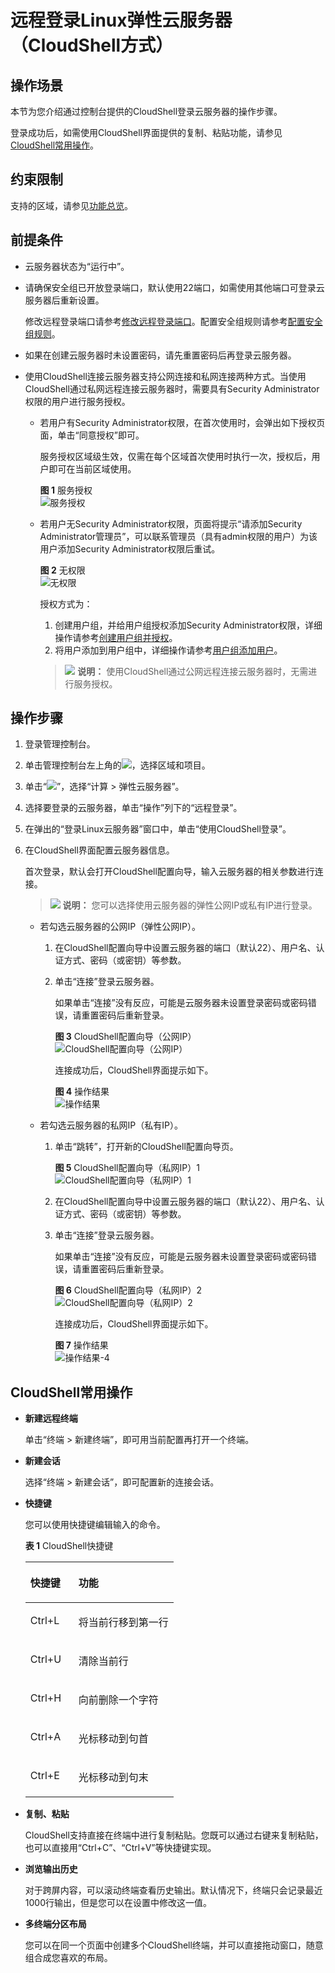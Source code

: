 # 远程登录Linux弹性云服务器（CloudShell方式）<a name="ecs_03_0185"></a>

## 操作场景<a name="section193261132111117"></a>

本节为您介绍通过控制台提供的CloudShell登录云服务器的操作步骤。

登录成功后，如需使用CloudShell界面提供的复制、粘贴功能，请参见[CloudShell常用操作](#section1537822813216)。

## 约束限制<a name="section6487523105310"></a>

支持的区域，请参见[功能总览](https://support.huaweicloud.com/function-ecs/index.html)。

## 前提条件<a name="section58260650112020"></a>

-   云服务器状态为“运行中”。

-   请确保安全组已开放登录端口，默认使用22端口，如需使用其他端口可登录云服务器后重新设置。

    修改远程登录端口请参考[修改远程登录端口](https://support.huaweicloud.com/ecs_faq/ecs_faq_0530.html)。配置安全组规则请参考[配置安全组规则](配置安全组规则.md)。

-   如果在创建云服务器时未设置密码，请先重置密码后再登录云服务器。
-   使用CloudShell连接云服务器支持公网连接和私网连接两种方式。当使用CloudShell通过私网远程连接云服务器时，需要具有Security Administrator权限的用户进行服务授权。
    -   若用户有Security Administrator权限，在首次使用时，会弹出如下授权页面，单击“同意授权”即可。

        服务授权区域级生效，仅需在每个区域首次使用时执行一次，授权后，用户即可在当前区域使用。

        **图 1**  服务授权<a name="fig3603174319351"></a>  
        ![](figures/服务授权.png "服务授权")

    -   若用户无Security Administrator权限，页面将提示“请添加Security Administrator管理员”，可以联系管理员（具有admin权限的用户）为该用户添加Security Administrator权限后重试。

        **图 2**  无权限<a name="fig594135432018"></a>  
        ![](figures/无权限.png "无权限")

        授权方式为：

        1.  创建用户组，并给用户组授权添加Security Administrator权限，详细操作请参考[创建用户组并授权](https://support.huaweicloud.com/usermanual-iam/iam_03_0001.html)。
        2.  将用户添加到用户组中，详细操作请参考[用户组添加用户](https://support.huaweicloud.com/usermanual-iam/iam_03_0002.html)。

        >![](public_sys-resources/icon-note.gif) **说明：** 
        >使用CloudShell通过公网远程连接云服务器时，无需进行服务授权。

## 操作步骤<a name="section1969153812313"></a>

1.  登录管理控制台。
2.  单击管理控制台左上角的![](figures/icon-region.png)，选择区域和项目。
3.  单击“![](figures/service-list.jpg)”，选择“计算 \> 弹性云服务器”。
4.  选择要登录的云服务器，单击“操作”列下的“远程登录”。
5.  在弹出的“登录Linux云服务器”窗口中，单击“使用CloudShell登录”。
6.  在CloudShell界面配置云服务器信息。

    首次登录，默认会打开CloudShell配置向导，输入云服务器的相关参数进行连接。

    >![](public_sys-resources/icon-note.gif) **说明：** 
    >您可以选择使用云服务器的弹性公网IP或私有IP进行登录。

    -   若勾选云服务器的公网IP（弹性公网IP）。
        1.  在CloudShell配置向导中设置云服务器的端口（默认22）、用户名、认证方式、密码（或密钥）等参数。
        2.  单击“连接”登录云服务器。

            如果单击“连接”没有反应，可能是云服务器未设置登录密码或密码错误，请重置密码后重新登录。

            **图 3**  CloudShell配置向导（公网IP）<a name="fig85517479715"></a>  
            ![](figures/CloudShell配置向导（公网IP）.png "CloudShell配置向导（公网IP）")

            连接成功后，CloudShell界面提示如下。

            **图 4**  操作结果<a name="fig1635428121914"></a>  
            ![](figures/操作结果.png "操作结果")

    -   若勾选云服务器的私网IP（私有IP）。
        1.  单击“跳转”，打开新的CloudShell配置向导页。

            **图 5**  CloudShell配置向导（私网IP）1<a name="fig20321172982017"></a>  
            ![](figures/CloudShell配置向导（私网IP）1.png "CloudShell配置向导（私网IP）1")

        2.  在CloudShell配置向导中设置云服务器的端口（默认22）、用户名、认证方式、密码（或密钥）等参数。
        3.  单击“连接”登录云服务器。

            如果单击“连接”没有反应，可能是云服务器未设置登录密码或密码错误，请重置密码后重新登录。

            **图 6**  CloudShell配置向导（私网IP）2<a name="fig32082046142213"></a>  
            ![](figures/CloudShell配置向导（私网IP）2.png "CloudShell配置向导（私网IP）2")

            连接成功后，CloudShell界面提示如下。

            **图 7**  操作结果<a name="fig13209174619224"></a>  
            ![](figures/操作结果-4.png "操作结果-4")

## CloudShell常用操作<a name="section1537822813216"></a>

-   **新建远程终端**

    单击“终端 \> 新建终端”，即可用当前配置再打开一个终端。

-   **新建会话**

    选择“终端 \> 新建会话”，即可配置新的连接会话。

-   **快捷键**

    您可以使用快捷键编辑输入的命令。

    **表 1**  CloudShell快捷键

    <a name="table7625145793711"></a>
    <table><thead align="left"><tr id="row36251357193712"><th class="cellrowborder" valign="top" width="32.47%" id="mcps1.2.3.1.1"><p id="p06254579377"><a name="p06254579377"></a><a name="p06254579377"></a>快捷键</p>
    </th>
    <th class="cellrowborder" valign="top" width="67.53%" id="mcps1.2.3.1.2"><p id="p862516575376"><a name="p862516575376"></a><a name="p862516575376"></a>功能</p>
    </th>
    </tr>
    </thead>
    <tbody><tr id="row4625195733713"><td class="cellrowborder" valign="top" width="32.47%" headers="mcps1.2.3.1.1 "><p id="p16625857173715"><a name="p16625857173715"></a><a name="p16625857173715"></a>Ctrl+L</p>
    </td>
    <td class="cellrowborder" valign="top" width="67.53%" headers="mcps1.2.3.1.2 "><p id="p176251457193714"><a name="p176251457193714"></a><a name="p176251457193714"></a>将当前行移到第一行</p>
    </td>
    </tr>
    <tr id="row06251575375"><td class="cellrowborder" valign="top" width="32.47%" headers="mcps1.2.3.1.1 "><p id="p362585714376"><a name="p362585714376"></a><a name="p362585714376"></a>Ctrl+U</p>
    </td>
    <td class="cellrowborder" valign="top" width="67.53%" headers="mcps1.2.3.1.2 "><p id="p962525713379"><a name="p962525713379"></a><a name="p962525713379"></a>清除当前行</p>
    </td>
    </tr>
    <tr id="row176251574376"><td class="cellrowborder" valign="top" width="32.47%" headers="mcps1.2.3.1.1 "><p id="p062515773716"><a name="p062515773716"></a><a name="p062515773716"></a>Ctrl+H</p>
    </td>
    <td class="cellrowborder" valign="top" width="67.53%" headers="mcps1.2.3.1.2 "><p id="p12625185719377"><a name="p12625185719377"></a><a name="p12625185719377"></a>向前删除一个字符</p>
    </td>
    </tr>
    <tr id="row136251557103717"><td class="cellrowborder" valign="top" width="32.47%" headers="mcps1.2.3.1.1 "><p id="p9625105710370"><a name="p9625105710370"></a><a name="p9625105710370"></a>Ctrl+A</p>
    </td>
    <td class="cellrowborder" valign="top" width="67.53%" headers="mcps1.2.3.1.2 "><p id="p862525753719"><a name="p862525753719"></a><a name="p862525753719"></a>光标移动到句首</p>
    </td>
    </tr>
    <tr id="row462525753711"><td class="cellrowborder" valign="top" width="32.47%" headers="mcps1.2.3.1.1 "><p id="p1625057123717"><a name="p1625057123717"></a><a name="p1625057123717"></a>Ctrl+E</p>
    </td>
    <td class="cellrowborder" valign="top" width="67.53%" headers="mcps1.2.3.1.2 "><p id="p26258578371"><a name="p26258578371"></a><a name="p26258578371"></a>光标移动到句末</p>
    </td>
    </tr>
    </tbody>
    </table>

-   **复制、粘贴**

    CloudShell支持直接在终端中进行复制粘贴。您既可以通过右键来复制粘贴，也可以直接用“Ctrl+C”、“Ctrl+V”等快捷键实现。

-   **浏览输出历史**

    对于跨屏内容，可以滚动终端查看历史输出。默认情况下，终端只会记录最近1000行输出，但是您可以在设置中修改这一值。

-   **多终端分区布局**

    您可以在同一个页面中创建多个CloudShell终端，并可以直接拖动窗口，随意组合成您喜欢的布局。

